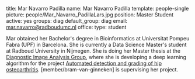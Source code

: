 title: Mar Navarro Padilla
name: Mar Navarro Padilla
template: people-single
picture: people/Mar_Navarro_PadillaLars.jpg
position: Master Student
active: yes
groups: diag
default_group: diag
email: mar.navarro@radboudumc.nl
office: 
type: student

Mar obtained her Bachelor's degree in Bioinformatics at Universitat Pompeu Fabra (UPF) in Barcelona. She is currently a Data Science Master's student at Radboud University in Nijmegen. She is doing her Master thesis at the [Diagnostic Image Analysis Group](http://diagnijmegen.nl), where she is developing a deep learning algorithm for the project [Automated detection and grading of hip osteoarthritis](https://www.ai-for-health.nl/projects/automated-detection-and-grading-of-hip-osteoartritis/). [member/bram-van-ginneken] is supervising her project.
